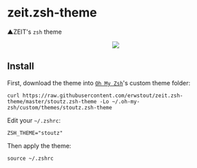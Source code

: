 # zeit.zsh-theme
▲ZEIT's `zsh` theme

<p align="center">
  <img src="https://raw.githubusercontent.com/erwstout/zeit.zsh-theme/master/screenshot.png?v=2">
</p>

## Install

First, download the theme into [`Oh My Zsh`](https://github.com/robbyrussell/oh-my-zsh)'s custom theme folder:

```
curl https://raw.githubusercontent.com/erwstout/zeit.zsh-theme/master/stoutz.zsh-theme -Lo ~/.oh-my-zsh/custom/themes/stoutz.zsh-theme
```

Edit your `~/.zshrc`:

```
ZSH_THEME="stoutz"
```

Then apply the theme:

```
source ~/.zshrc
```
